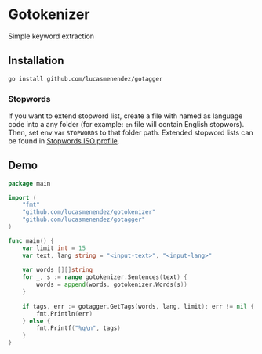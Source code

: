 # Gotokenizer
Simple keyword extraction

## Installation
```bash
go install github.com/lucasmenendez/gotagger
```

### Stopwords
If you want to extend stopword list, create a file with named as language code into a any folder (for example: `en` file will contain English stopwors). Then, set env var `STOPWORDS` to that folder path.
Extended stopword lists can be found in [Stopwords ISO profile](https://github.com/stopwords-iso).

## Demo
````go
package main

import (
    "fmt"
    "github.com/lucasmenendez/gotokenizer"
    "github.com/lucasmenendez/gotagger"
)

func main() {
    var limit int = 15
    var text, lang string = "<input-text>", "<input-lang>"
    
    var words [][]string
    for _, s := range gotokenizer.Sentences(text) {
        words = append(words, gotokenizer.Words(s))
    }
    
    if tags, err := gotagger.GetTags(words, lang, limit); err != nil {
        fmt.Println(err)
    } else {
        fmt.Printf("%q\n", tags)
    }
}
````